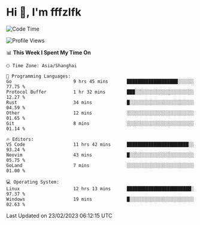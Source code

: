 # Hi 👋, I'm fffzlfk

<!--START_SECTION:waka-->
![Code Time](http://img.shields.io/badge/Code%20Time-52%20hrs%2046%20mins-blue)

![Profile Views](http://img.shields.io/badge/Profile%20Views-7-blue)

📊 **This Week I Spent My Time On** 

```text
🕑︎ Time Zone: Asia/Shanghai

💬 Programming Languages: 
Go                       9 hrs 45 mins       ███████████████████░░░░░░   77.75 % 
Protocol Buffer          1 hr 32 mins        ███░░░░░░░░░░░░░░░░░░░░░░   12.27 % 
Rust                     34 mins             █░░░░░░░░░░░░░░░░░░░░░░░░   04.59 % 
Other                    12 mins             ░░░░░░░░░░░░░░░░░░░░░░░░░   01.65 % 
Git                      8 mins              ░░░░░░░░░░░░░░░░░░░░░░░░░   01.14 % 

🔥 Editors: 
VS Code                  11 hrs 42 mins      ███████████████████████░░   93.24 % 
Neovim                   43 mins             █░░░░░░░░░░░░░░░░░░░░░░░░   05.75 % 
GoLand                   7 mins              ░░░░░░░░░░░░░░░░░░░░░░░░░   01.00 % 

💻 Operating System: 
Linux                    12 hrs 13 mins      ████████████████████████░   97.37 % 
Windows                  19 mins             █░░░░░░░░░░░░░░░░░░░░░░░░   02.63 % 
```


 Last Updated on 23/02/2023 06:12:15 UTC
<!--END_SECTION:waka-->
